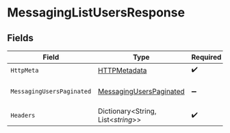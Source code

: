 # MessagingListUsersResponse


## Fields

| Field                                                                         | Type                                                                          | Required                                                                      | Description                                                                   |
| ----------------------------------------------------------------------------- | ----------------------------------------------------------------------------- | ----------------------------------------------------------------------------- | ----------------------------------------------------------------------------- |
| `HttpMeta`                                                                    | [HTTPMetadata](../../Models/Components/HTTPMetadata.md)                       | :heavy_check_mark:                                                            | N/A                                                                           |
| `MessagingUsersPaginated`                                                     | [MessagingUsersPaginated](../../Models/Components/MessagingUsersPaginated.md) | :heavy_minus_sign:                                                            | The list of users was retrieved.                                              |
| `Headers`                                                                     | Dictionary<String, List<*string*>>                                            | :heavy_check_mark:                                                            | N/A                                                                           |